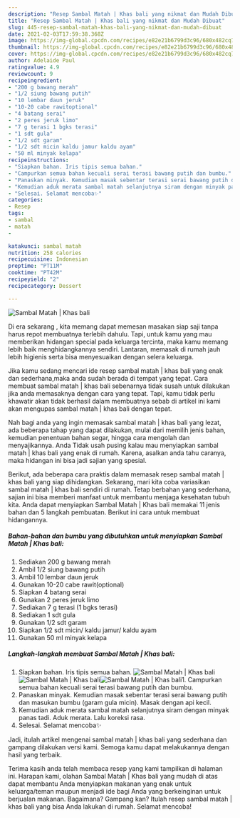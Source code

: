```yaml
---
description: "Resep Sambal Matah | Khas bali yang nikmat dan Mudah Dibuat"
title: "Resep Sambal Matah | Khas bali yang nikmat dan Mudah Dibuat"
slug: 445-resep-sambal-matah-khas-bali-yang-nikmat-dan-mudah-dibuat
date: 2021-02-03T17:59:38.368Z
image: https://img-global.cpcdn.com/recipes/e82e21b6799d3c96/680x482cq70/sambal-matah-khas-bali-foto-resep-utama.jpg
thumbnail: https://img-global.cpcdn.com/recipes/e82e21b6799d3c96/680x482cq70/sambal-matah-khas-bali-foto-resep-utama.jpg
cover: https://img-global.cpcdn.com/recipes/e82e21b6799d3c96/680x482cq70/sambal-matah-khas-bali-foto-resep-utama.jpg
author: Adelaide Paul
ratingvalue: 4.9
reviewcount: 9
recipeingredient:
- "200 g bawang merah"
- "1/2 siung bawang putih"
- "10 lembar daun jeruk"
- "10-20 cabe rawitoptional"
- "4 batang serai"
- "2 peres jeruk limo"
- "7 g terasi 1 bgks terasi"
- "1 sdt gula"
- "1/2 sdt garam"
- "1/2 sdt micin kaldu jamur kaldu ayam"
- "50 ml minyak kelapa"
recipeinstructions:
- "Siapkan bahan. Iris tipis semua bahan."
- "Campurkan semua bahan kecuali serai terasi bawang putih dan bumbu."
- "Panaskan minyak. Kemudian masak sebentar terasi serai bawang putih dan masukan bumbu (garam gula micin). Masak dengan api kecil."
- "Kemudian aduk merata sambal matah selanjutnya siram dengan minyak panas tadi. Aduk merata. Lalu koreksi rasa."
- "Selesai. Selamat mencoba✨"
categories:
- Resep
tags:
- sambal
- matah
- 

katakunci: sambal matah  
nutrition: 258 calories
recipecuisine: Indonesian
preptime: "PT11M"
cooktime: "PT42M"
recipeyield: "2"
recipecategory: Dessert

---
```



![Sambal Matah | Khas bali](https://img-global.cpcdn.com/recipes/e82e21b6799d3c96/680x482cq70/sambal-matah-khas-bali-foto-resep-utama.jpg)

Di era  sekarang , kita memang dapat memesan masakan siap saji tanpa harus repot membuatnya terlebih dahulu. Tapi, untuk kamu yang mau memberikan hidangan special pada keluarga tercinta, maka kamu memang lebih baik menghidangkannya sendiri. Lantaran, memasak di rumah jauh lebih higienis serta bisa menyesuaikan dengan selera keluarga.

Jika kamu sedang mencari ide resep sambal matah | khas bali yang enak dan sederhana,maka anda sudah berada di tempat yang tepat. Cara membuat sambal matah | khas bali  sebenarnya tidak susah untuk dilakukan jika anda memasaknya dengan cara yang tepat. Tapi, kamu tidak perlu khawatir akan tidak berhasil dalam membuatnya 
sebab di artikel ini kami akan mengupas sambal matah | khas bali dengan tepat.  



Nah bagi anda yang ingin memasak sambal matah | khas bali yang lezat, ada beberapa tahap yang dapat dilakukan, mulai dari memilih jenis bahan, kemudian penentuan bahan segar, hingga cara mengolah dan menyajikannya. Anda Tidak usah pusing kalau mau menyiapkan sambal matah | khas bali yang enak di rumah. Karena, asalkan anda  tahu caranya, maka hidangan ini bisa jadi sajian yang spesial.

Berikut, ada beberapa cara praktis  dalam memasak resep sambal matah | khas bali yang siap dihidangkan. Sekarang, mari kita coba variasikan sambal matah | khas bali sendiri di rumah. Tetap berbahan yang sederhana, sajian ini bisa memberi manfaat untuk membantu menjaga kesehatan tubuh kita. Anda dapat menyiapkan Sambal Matah | Khas bali memakai 11 jenis bahan dan 5 langkah pembuatan. Berikut ini cara untuk membuat hidangannya.

<!--inarticleads1-->

##### Bahan-bahan dan bumbu yang dibutuhkan untuk menyiapkan Sambal Matah | Khas bali:

1. Sediakan 200 g bawang merah
1. Ambil 1/2 siung bawang putih
1. Ambil 10 lembar daun jeruk
1. Gunakan 10-20 cabe rawit(optional)
1. Siapkan 4 batang serai
1. Gunakan 2 peres jeruk limo
1. Sediakan 7 g terasi (1 bgks terasi)
1. Sediakan 1 sdt gula
1. Gunakan 1/2 sdt garam
1. Siapkan 1/2 sdt micin/ kaldu jamur/ kaldu ayam
1. Gunakan 50 ml minyak kelapa




<!--inarticleads2-->

##### Langkah-langkah membuat Sambal Matah | Khas bali:

1. Siapkan bahan. Iris tipis semua bahan.
<img src="https://img-global.cpcdn.com/steps/1256ec54d529b4c6/160x128cq70/sambal-matah-khas-bali-langkah-memasak-1-foto.jpg" alt="Sambal Matah | Khas bali"><img src="https://img-global.cpcdn.com/steps/87642cb3922427df/160x128cq70/sambal-matah-khas-bali-langkah-memasak-1-foto.jpg" alt="Sambal Matah | Khas bali"><img src="https://img-global.cpcdn.com/steps/604cab63674cd66b/160x128cq70/sambal-matah-khas-bali-langkah-memasak-1-foto.jpg" alt="Sambal Matah | Khas bali">1. Campurkan semua bahan kecuali serai terasi bawang putih dan bumbu.
1. Panaskan minyak. Kemudian masak sebentar terasi serai bawang putih dan masukan bumbu (garam gula micin). Masak dengan api kecil.
1. Kemudian aduk merata sambal matah selanjutnya siram dengan minyak panas tadi. Aduk merata. Lalu koreksi rasa.
1. Selesai. Selamat mencoba✨




Jadi, itulah artikel mengenai  sambal matah | khas bali  yang sederhana dan gampang dilakukan versi kami. Semoga kamu dapat melakukannya dengan hasil yang terbaik. 

Terima kasih anda telah membaca resep yang kami tampilkan di halaman ini. Harapan kami, olahan  Sambal Matah | Khas bali yang mudah di atas dapat membantu Anda menyiapkan makanan yang enak untuk keluarga/teman maupun menjadi ide bagi Anda yang berkeinginan untuk berjualan makanan. Bagaimana? Gampang kan? Itulah resep sambal matah | khas bali yang bisa Anda lakukan di rumah. Selamat mencoba!

